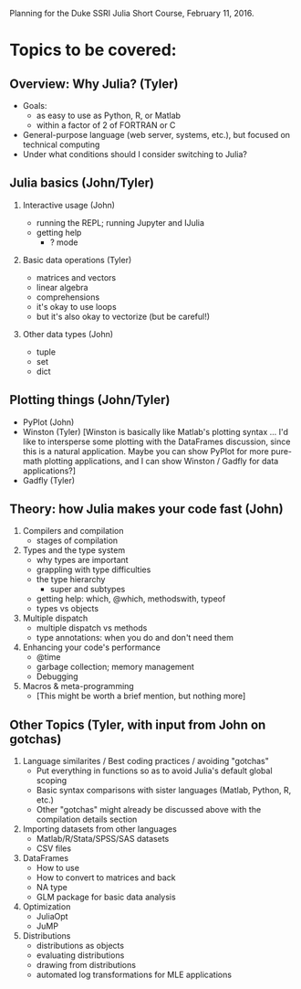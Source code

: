Planning for the Duke SSRI Julia Short Course, February 11, 2016.

# Topics to be covered:
## Overview: Why Julia? (Tyler)
- Goals:
    - as easy to use as Python, R, or Matlab
    - within a factor of 2 of FORTRAN or C
- General-purpose language (web server, systems, etc.), but focused on technical computing
- Under what conditions should I consider switching to Julia?

## Julia basics (John/Tyler)
1. Interactive usage (John)
    - running the REPL; running Jupyter and IJulia
    - getting help
        - ? mode

2. Basic data operations (Tyler)
    - matrices and vectors
    - linear algebra
    - comprehensions
    - it's okay to use loops
    - but it's also okay to vectorize (but be careful!)

3. Other data types (John)
    - tuple
    - set
    - dict

## Plotting things (John/Tyler)
- PyPlot (John)
- Winston (Tyler) [Winston is basically like Matlab's plotting syntax ... I'd like to intersperse some plotting with the DataFrames discussion, since this is a natural application. Maybe you can show PyPlot for more pure-math plotting applications, and I can show Winston / Gadfly for data applications?]
- Gadfly (Tyler)

## Theory: how Julia makes your code fast (John)
1. Compilers and compilation
    - stages of compilation
2. Types and the type system
    - why types are important
    - grappling with type difficulties
    - the type hierarchy
        - super and subtypes
    - getting help: which, @which, methodswith, typeof
    - types vs objects
3. Multiple dispatch
    - multiple dispatch vs methods
    - type annotations: when you do and don't need them
4. Enhancing your code's performance
    - @time
    - garbage collection; memory management
    - Debugging
5. Macros & meta-programming
    - [This might be worth a brief mention, but nothing more]

## Other Topics (Tyler, with input from John on gotchas)
1. Language similarites / Best coding practices / avoiding "gotchas"
    - Put everything in functions so as to avoid Julia's default global scoping
    - Basic syntax comparisons with sister languages (Matlab, Python, R, etc.)
    - Other "gotchas" might already be discussed above with the compilation details section
2. Importing datasets from other languages
    - Matlab/R/Stata/SPSS/SAS datasets
    - CSV files
3. DataFrames
    - How to use
    - How to convert to matrices and back
    - NA type
    - GLM package for basic data analysis
4. Optimization
    - JuliaOpt
    - JuMP
5. Distributions
    - distributions as objects
    - evaluating distributions
    - drawing from distributions
    - automated log transformations for MLE applications
